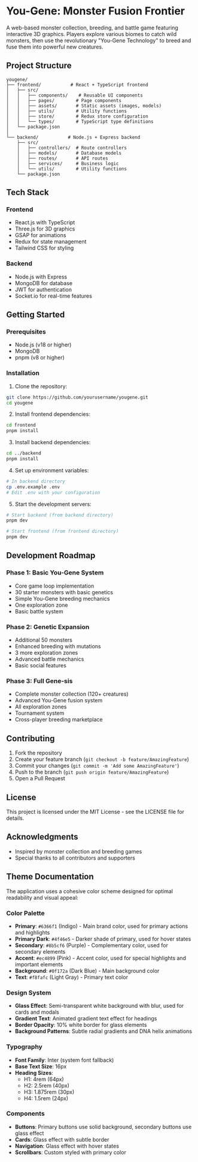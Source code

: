 # You-Gene: Monster Fusion Frontier

A web-based monster collection, breeding, and battle game featuring interactive 3D graphics. Players explore various biomes to catch wild monsters, then use the revolutionary "You-Gene Technology" to breed and fuse them into powerful new creatures.

## Project Structure

```
yougene/
├── frontend/           # React + TypeScript frontend
│   ├── src/
│   │   ├── components/    # Reusable UI components
│   │   ├── pages/        # Page components
│   │   ├── assets/       # Static assets (images, models)
│   │   ├── utils/        # Utility functions
│   │   ├── store/        # Redux store configuration
│   │   └── types/        # TypeScript type definitions
│   └── package.json
│
└── backend/           # Node.js + Express backend
    ├── src/
    │   ├── controllers/  # Route controllers
    │   ├── models/       # Database models
    │   ├── routes/       # API routes
    │   ├── services/     # Business logic
    │   └── utils/        # Utility functions
    └── package.json
```

## Tech Stack

### Frontend
- React.js with TypeScript
- Three.js for 3D graphics
- GSAP for animations
- Redux for state management
- Tailwind CSS for styling

### Backend
- Node.js with Express
- MongoDB for database
- JWT for authentication
- Socket.io for real-time features

## Getting Started

### Prerequisites
- Node.js (v18 or higher)
- MongoDB
- pnpm (v8 or higher)

### Installation

1. Clone the repository:
```bash
git clone https://github.com/yourusername/yougene.git
cd yougene
```

2. Install frontend dependencies:
```bash
cd frontend
pnpm install
```

3. Install backend dependencies:
```bash
cd ../backend
pnpm install
```

4. Set up environment variables:
```bash
# In backend directory
cp .env.example .env
# Edit .env with your configuration
```

5. Start the development servers:
```bash
# Start backend (from backend directory)
pnpm dev

# Start frontend (from frontend directory)
pnpm dev
```

## Development Roadmap

### Phase 1: Basic You-Gene System
- Core game loop implementation
- 30 starter monsters with basic genetics
- Simple You-Gene breeding mechanics
- One exploration zone
- Basic battle system

### Phase 2: Genetic Expansion
- Additional 50 monsters
- Enhanced breeding with mutations
- 3 more exploration zones
- Advanced battle mechanics
- Basic social features

### Phase 3: Full Gene-sis
- Complete monster collection (120+ creatures)
- Advanced You-Gene fusion system
- All exploration zones
- Tournament system
- Cross-player breeding marketplace

## Contributing

1. Fork the repository
2. Create your feature branch (`git checkout -b feature/AmazingFeature`)
3. Commit your changes (`git commit -m 'Add some AmazingFeature'`)
4. Push to the branch (`git push origin feature/AmazingFeature`)
5. Open a Pull Request

## License

This project is licensed under the MIT License - see the LICENSE file for details.

## Acknowledgments

- Inspired by monster collection and breeding games
- Special thanks to all contributors and supporters

## Theme Documentation

The application uses a cohesive color scheme designed for optimal readability and visual appeal:

### Color Palette

- **Primary**: `#6366f1` (Indigo) - Main brand color, used for primary actions and highlights
- **Primary Dark**: `#4f46e5` - Darker shade of primary, used for hover states
- **Secondary**: `#8b5cf6` (Purple) - Complementary color, used for secondary elements
- **Accent**: `#ec4899` (Pink) - Accent color, used for special highlights and important elements
- **Background**: `#0f172a` (Dark Blue) - Main background color
- **Text**: `#f8fafc` (Light Gray) - Primary text color

### Design System

- **Glass Effect**: Semi-transparent white background with blur, used for cards and modals
- **Gradient Text**: Animated gradient text effect for headings
- **Border Opacity**: 10% white border for glass elements
- **Background Patterns**: Subtle radial gradients and DNA helix animations

### Typography

- **Font Family**: Inter (system font fallback)
- **Base Text Size**: 16px
- **Heading Sizes**: 
  - H1: 4rem (64px)
  - H2: 2.5rem (40px)
  - H3: 1.875rem (30px)
  - H4: 1.5rem (24px)

### Components

- **Buttons**: Primary buttons use solid background, secondary buttons use glass effect
- **Cards**: Glass effect with subtle border
- **Navigation**: Glass effect with hover states
- **Scrollbars**: Custom styled with primary color
